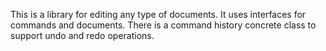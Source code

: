 This is a library for editing any type of documents.
It uses interfaces for commands and documents.
There is a command history concrete class to support undo and redo operations.